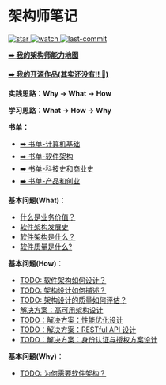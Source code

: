 # 架构师笔记

<p align="left">
  <a href="https://github.com/lyremelody/architect-notes">
      <img alt="star" class="no-zoom" src="https://img.shields.io/github/stars/lyremelody/architect-notes?style=social">
  </a>
  <a href="https://github.com/lyremelody/architect-notes">
      <img alt="watch" class="no-zoom" src="https://img.shields.io/github/watchers/lyremelody/architect-notes?style=social">
  </a>
  <a href="https://github.com/lyremelody/architect-notes">
      <img alt="last-commit" class="no-zoom" src="https://img.shields.io/github/last-commit/lyremelody/architect-notes?style=social">
  </a>
</p>

**[➡️ 我的架构师能力地图](./skillmap.md)**

**[➡️ 我的开源作品(其实还没有‼️ 🥺)](https://github.com/lyremelody/zero-to-one)**

**实践思路：Why -> What -> How**

**学习思路：What -> How -> Why**

**书单：**
* [➡️ 书单-计算机基础](https://www.douban.com/doulist/13915490/)
* [➡️ 书单-软件架构](https://www.douban.com/doulist/11915500/)
* [➡️ 书单-科技史和商业史](https://www.douban.com/doulist/12785657/)
* [➡️ 书单-产品和创业](https://www.douban.com/doulist/11858031/)

**基本问题(What)**：
* [什么是业务价值？](./concepts/business-value.md)
* [软件架构发展史](./timelines/software-architecture-timeline.md)
* [软件架构是什么？](./software-architecture.md#2-软件架构是什么)
* [软件质量是什么?](./software-engineering/software-quality/what-is-software-quality.md)

**基本问题(How)**：
* [TODO: 软件架构如何设计？](./software-architecture.md#5-软件架构如何设计)
* [TODO: 架构设计如何描述？](./software-architecture.md#6-软件架构如何描述)
* [TODO: 架构设计的质量如何评估？](./software-architecture.md#7-如何评估架构设计的质量)
* [解决方案：高可用架构设计](./software-engineering/design/architectural-design/solution-architecture/architecting-for-high-availability.md)
* [TODO：解决方案：性能优化设计](./software-engineering/design/architectural-design/solution-architecture/architecting-for-high-performance.md)
* [TODO：解决方案：RESTful API 设计](./software-engineering/design/architectural-design/solution-architecture/restful-api-design.md)
* [TODO：解决方案：身份认证与授权方案设计](./software-engineering/design/architectural-design/solution-architecture/architecting-for-identity-authentication-and-authorization.md)

**基本问题(Why)**：
* [TODO: 为何需要软件架构？](./software-architecture.md#3-为何需要软件架构)

